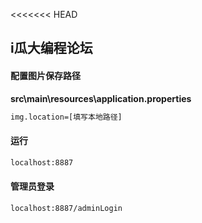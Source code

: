 <<<<<<< HEAD
## i瓜大编程论坛



#### 配置图片保存路径

**src\main\resources\application.properties**

```xml
img.location=[填写本地路径]
```



#### 运行

```xml
localhost:8887
```

#### 管理员登录

```xml
localhost:8887/adminLogin
```

